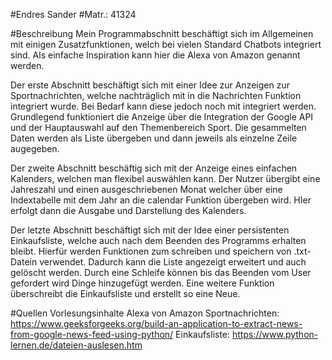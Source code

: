 #Endres Sander
#Matr.: 41324

#Beschreibung
Mein Programmabschnitt beschäftigt sich im Allgemeinen mit einigen Zusatzfunktionen, welch bei vielen 
Standard Chatbots integriert sind. Als einfache Inspiration kann hier die Alexa von Amazon genannt werden.

Der erste Abschnitt beschäftigt sich mit einer Idee zur Anzeigen zur Sportnachrichten, welche nachträglich
mit in die Nachrichten Funktion integriert wurde. Bei Bedarf kann diese jedoch noch mit integriert werden.
Grundlegend funktioniert die Anzeige über die Integration der Google API und der Hauptauswahl auf den
Themenbereich Sport. Die gesammelten Daten werden als Liste übergeben und dann jeweils als einzelne
Zeile augegeben.

Der zweite Abschnitt beschäftig sich mit der Anzeige eines einfachen Kalenders, welchen man flexibel
auswählen kann. Der Nutzer übergibt eine Jahreszahl und einen ausgeschriebenen Monat welcher über eine
Indextabelle mit dem Jahr an die calendar Funktion übergeben wird. HIer erfolgt dann die Ausgabe und 
Darstellung des Kalenders.

Der letzte Abschnitt beschäftigt sich mit der Idee einer persistenten Einkaufsliste, welche auch nach
dem Beenden des Programms erhalten bleibt. Hierfür werden Funktionen zum schreiben und speichern von
.txt-Datein verwendet. Dadurch kann die Liste angezeigt erweitert und auch gelöscht werden. Durch eine
Schleife können bis das Beenden vom User gefordert wird Dinge hinzugefügt werden. Eine weitere Funktion
überschreibt die Einkaufsliste und erstellt so eine Neue.

#Quellen
Vorlesungsinhalte
Alexa von Amazon
Sportnachrichten: https://www.geeksforgeeks.org/build-an-application-to-extract-news-from-google-news-feed-using-python/
Einkaufsliste: https://www.python-lernen.de/dateien-auslesen.htm